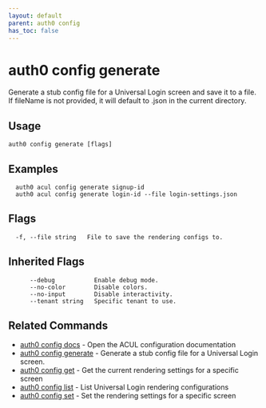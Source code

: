 ```yaml
---
layout: default
parent: auth0 config
has_toc: false
---
```

# auth0 config generate

Generate a stub config file for a Universal Login screen and save it to a file.
If fileName is not provided, it will default to <screen-name>.json in the current directory.

## Usage
```
auth0 config generate [flags]
```

## Examples

```
  auth0 acul config generate signup-id
  auth0 acul config generate login-id --file login-settings.json
```


## Flags

```
  -f, --file string   File to save the rendering configs to.
```


## Inherited Flags

```
      --debug           Enable debug mode.
      --no-color        Disable colors.
      --no-input        Disable interactivity.
      --tenant string   Specific tenant to use.
```


## Related Commands

- [auth0 config docs](auth0_config_docs.md) - Open the ACUL configuration documentation
- [auth0 config generate](auth0_config_generate.md) - Generate a stub config file for a Universal Login screen.
- [auth0 config get](auth0_config_get.md) - Get the current rendering settings for a specific screen
- [auth0 config list](auth0_config_list.md) - List Universal Login rendering configurations
- [auth0 config set](auth0_config_set.md) - Set the rendering settings for a specific screen


